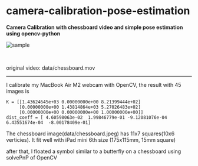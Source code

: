 # camera-calibration-pose-estimation
**Camera Calibration with chessboard video and simple pose estimation using opencv-python**


![sample](./sample.gif)

<br />

original video: data/chessboard.mov

---

I calibrate my MacBook Air M2 webcam with OpenCV, the result with 45 images is 
```
K = [[1.43624645e+03 0.00000000e+00 8.21399444e+02]
     [0.00000000e+00 1.43814864e+03 5.27026483e+02]
     [0.00000000e+00 0.00000000e+00 1.00000000e+00]]
dist_coeff = [ 4.60598063e-02  1.99846779e-01 -9.12081076e-04  6.43551674e-04  -8.00178409e-01]
```

The chessboard image(data/chessboard.jpeg) has 11x7 squares(10x6 verticies). It fit well with iPad mini 6th size (175x115mm, 15mm square)

after that, I floated a symbol similar to a butterfly on a chessboard using solvePnP of OpenCV
